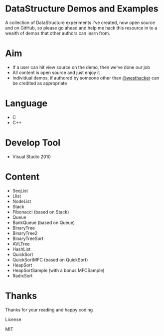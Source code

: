 # DataStructure Demos and Examples

A collection of DataStructure experiments I've created, now open source and on GitHub, so please go ahead and help me hack this resource in to a wealth of demos that other authors can learn from.

# Aim

* If a user can hit view source on the demo, then we've done our job
* All content is open source and just enjoy it
* Individual demos, if authored by someone other than [@westhacker](http://twitter.com) can be credited as appropriate

# Language

* C
* C++

# Develop Tool

* Visual Studio 2010

# Content

* SeqList
* Llist
* NodeList
* Stack
* Fibonacci (based on Stack)
* Queue
* BankQueue (based on Queue)
* BinaryTree
* BinaryTree2
* BinaryTreeSort
* AVLTree
* HashList
* QuickSort
* QuickSortMFC (based on QuickSort)
* HeapSort
* HeapSortSample (with a bonus MFCSample)
* RadixSort

# Thanks

Thanks for your reading and happy coding

License

MIT

